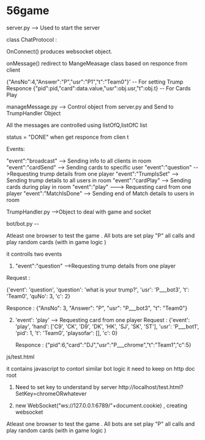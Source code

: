 # 56game

server.py --> Used to start the server 

class ChatProtocol :

OnConnect() produces websocket object.

onMessage() redirect to MangeMeasage class based on responce from client 

 {"AnsNo":4,"Answer":"P","usr":"P1","t":"Team0"}'  -- For setting Trump  Responce 
 {"pid":pid,"card":data.value,"usr":obj.usr,"t":obj.t} -- For Cards Play 
 
 
 manageMessage.py --> Control object from server.py and Send to TrumpHandler Object 
 
 All the messages are controlled using listOfQ,listOfC list
 
 status = "DONE" when get responce from clien t
 
 
 Events:
 
 "event":"broadcast" --> Sending info to all clients in room 
 "event":"cardSend" --> Sending cards  to specific user
 "event":"question" -->Requesting trump details from one player 
 "event":"TrumpIsSet" --> Sending trump details to all users in room 
 "event":"cardPlay" --> Sending cards during play in room 
 "event":"play"   ---> Requesting card from one player 
 "event":"MatchIsDone" --> Sending end of Match details to users in room 

TrumpHandler.py -->Object to deal with game and socket 

bot/bot.py --

 Atleast one browser to test the game . All bots are set play "P" all calls and play random cards (with in game logic )

it controlls two events 
 
 
1.  "event":"question" -->Requesting trump details from one player 
 
 Request : 
 
 {'event': 'question', 'question': 'what is your trump?', 'usr': 'P___bot3', 't': 'Team0', 'quNo': 3, 'c': 2}

Responce :
{"AnsNo": 3, "Answer": "P", "usr": "P___bot3", "t": "Team0"}

2. 'event': 'play' --> Requesting card from one player 
   Request : 
{'event': 'play', 'hand': ['C9', 'CK', 'D9', 'DK', 'HK', 'SJ', 'SK', 'ST'], 'usr': 'P___bot1', 'pid': 1, 't': 'Team0', 'playsofar': [], 'c': 0}

   Responce :
{"pid":6,"card":"DJ","usr":"P___chrome","t":"Team1","c":5} 

js/test.html 

it contains javascript to contorl similar bot logic 
it need to keep on http doc root 

1. Need to set key to understand by server 
   http://localhost/test.html?SetKey=chromeORwhatever
 
 2. new WebSocket("ws://127.0.0.1:6789/"+document.cookie) , creating websocket 
 
 Atleast one browser to test the game . All bots are set play "P" all calls and play random cards (with in game logic )

 
 
